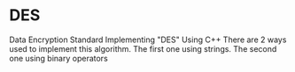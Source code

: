 # DES
Data Encryption Standard
Implementing "DES" Using C++
There are 2 ways used to implement this algorithm.
The first one using strings.
The second one using binary operators
